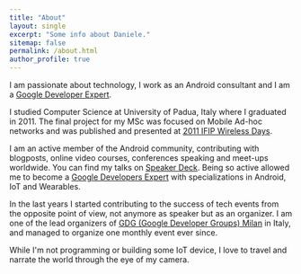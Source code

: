 ```yaml
---
title: "About"
layout: single
excerpt: "Some info about Daniele."
sitemap: false
permalink: /about.html
author_profile: true
---
```


I am passionate about technology, I work as an Android consultant and I am a [Google Developer Expert](https://developers.google.com/community/experts/directory/profile/profile-daniele-bonaldo).

I studied Computer Science at University of Padua, Italy where I graduated in 2011. The final project for my MSc was focused on Mobile Ad-hoc networks and was published and presented at [2011 IFIP Wireless Days](http://ieeexplore.ieee.org/document/6098142).

I am an active member of the Android community, contributing with blogposts, online video courses, conferences speaking and meet-ups worldwide. You can find my talks on [Speaker Deck](https://speakerdeck.com/danybony/). 
Being so active allowed me to become a [Google Developers Expert](https://developers.google.com/community/experts/directory/profile/profile-daniele-bonaldo) with specializations in Android, IoT and Wearables.

In the last years I started contributing to the success of tech events from the opposite point of view, not anymore as speaker but as an organizer. I am one of the lead organizers of [GDG (Google Developer Groups) Milan](https://gdg.community.dev/gdg-milano/) in Italy, and managed to organize one monthly event ever since.

While I'm not programming or building some IoT device, I love to travel and narrate the world through the eye of my camera.
